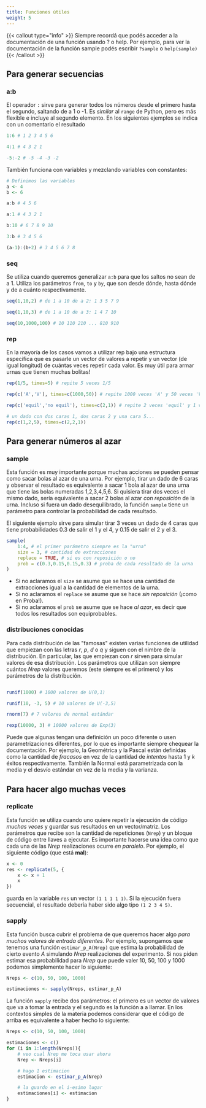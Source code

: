 ```yaml
---
title: Funciones útiles
weight: 5
---
```


{{< callout type="info" >}}
 Siempre recordá que podés acceder a la documentación de una función usando ? o help. Por ejemplo, para ver la documentación de la función sample podés escribir `?sample` o `help(sample)`
{{< /callout >}}

## Para generar secuencias

### a:b

El operador `:` sirve para generar todos los números desde el primero hasta el segundo, saltando de a 1 o -1. Es _similar_ al `range` de Python, pero es más flexible e incluye al segundo elemento. En los siguientes ejemplos se indica con un comentario el resultado

```r
1:6 # 1 2 3 4 5 6

4:1 # 4 3 2 1

-5:-2 # -5 -4 -3 -2
```

También funciona con variables y mezclando variables con constantes:

```r
# Definimos las variables
a <- 4
b <- 6

a:b # 4 5 6

a:1 # 4 3 2 1

b:10 # 6 7 8 9 10

3:b # 3 4 5 6

(a-1):(b+2) # 3 4 5 6 7 8
```

### seq

Se utiliza cuando queremos generalizar `a:b` para que los saltos no sean de a 1. Utiliza los parámetros `from`, `to` y `by`, que son desde dónde, hasta dónde y de a cuánto respectivamente.

```r
seq(1,10,2) # de 1 a 10 de a 2: 1 3 5 7 9

seq(1,10,3) # de 1 a 10 de a 3: 1 4 7 10

seq(10,1000,100) # 10 110 210 ... 810 910
```

### rep

En la mayoría de los casos vamos a utilizar rep bajo una estructura específica que es pasarle un vector de valores a repetir y un vector (de igual longitud) de cuántas veces repetir cada valor. Es muy útil para armar urnas que tienen muchas bolitas!

```r
rep(1/5, times=5) # repite 5 veces 1/5

rep(c('A','V'), times=c(1000,50)) # repite 1000 veces 'A' y 50 veces 'V'

rep(c('equil','no equil'), times=c(2,1)) # repite 2 veces 'equil' y 1 vez 'no equil'

# un dado con dos caras 1, dos caras 2 y una cara 5...
rep(c(1,2,5), times=c(2,2,1))
```

## Para generar números al azar

### sample

Esta función es muy importante porque muchas acciones se pueden pensar como sacar bolas al azar de una urna. Por ejemplo, tirar un dado de 6 caras y observar el resultado es equivalente a sacar 1 bola al azar de una urna que tiene las bolas numeradas 1,2,3,4,5,6. Si quisiera tirar dos veces el mismo dado, sería equivalente a sacar 2 bolas al azar _con reposición_ de la urna. Incluso si fuera un dado desequilibrado, la función `sample` tiene un parámetro para controlar la probabilidad de cada resultado.

El siguiente ejemplo sirve para simular tirar 3 veces un dado de 4 caras que tiene probabilidades 0.3 de salir el 1 y el 4, y 0.15 de salir el 2 y el 3.

```r
sample(
    1:4, # el primer parámetro siempre es la "urna"
    size = 3, # cantidad de extracciones
    replace = TRUE, # si es con reposición o no
    prob = c(0.3,0.15,0.15,0.3) # proba de cada resultado de la urna
)
```

* Si no aclaramos el `size` se asume que se hace una cantidad de extracciones igual a la cantidad de elementos de la urna.
* Si no aclaramos el `replace` se asume que se hace _sin reposición_ (¡como en Proba!).
* Si no aclaramos el `prob` se asume que se hace _al azar_, es decir que todos los resultados son equiprobables.

### distribuciones conocidas

Para cada distribución de las "famosas" existen varias funciones de utilidad que empiezan con las letras _r_, _p_, _d_ o _q_ y siguen con el nimbre de la distribución. En particular, las que empiezan con _r_ sirven para simular valores de esa distribución. Los parámetros que utilizan son siempre cuántos _Nrep_ valores queremos (este siempre es el primero) y los parámetros de la distribución.

```r

runif(1000) # 1000 valores de U(0,1)

runif(10, -3, 5) # 10 valores de U(-3,5)

rnorm(7) # 7 valores de normal estándar

rexp(10000, 3) # 10000 valores de Exp(3)
```

Puede que algunas tengan una definición un poco diferente o usen parametrizaciones diferentes, por lo que es importante siempre chequear la documentación. Por ejemplo, la Geométrica y la Pascal están definidas como la cantidad de _fracasos_ en vez de la cantidad de _intentos_ hasta 1 y $k$ éxitos respectivamente. También la Normal está parametrizada con la media y el desvío estándar en vez de la media y la varianza.

## Para hacer algo muchas veces

### replicate

Esta función se utiliza cuando uno quiere repetir la ejecución de código _muchas veces_ y guardar sus resultados en un vector/matriz. Los parámetros que recibe son la cantidad de repeticiones (`Nrep`) y un bloque de código entre llaves a ejecutar. Es importante hacerse una idea como que cada una de las _Nrep_ realizaciones ocurre _en paralelo_. Por ejemplo, el siguiente código (que está **mal**):

```r
x <- 0
res <- replicate(5, {
    x <- x + 1
    x
})
```

guarda en la variable `res` un vector `(1 1 1 1 1)`. Si la ejecución fuera secuencial, el resultado debería haber sido algo tipo `(1 2 3 4 5)`.

### sapply

Esta función busca cubrir el problema de que queremos hacer algo _para muchos valores de entrada diferentes_. Por ejemplo, supongamos que tenemos una función `estimar_p_A(Nrep)` que estima la probabilidad de cierto evento $A$ simulando _Nrep_ realizaciones del experimento. Si nos piden estimar esa probabilidad para _Nrep_ que puede valer 10, 50, 100 y 1000 podemos simplemente hacer lo siguiente:

```r
Nreps <- c(10, 50, 100, 1000)

estimaciones <- sapply(Nreps, estimar_p_A)
```

La función `sapply` recibe dos parámetros: el primero es un vector de valores que va a tomar la entrada y el segundo es la función a a llamar. En los contextos simples de la materia podemos considerar que el código de arriba es equivalente a haber hecho lo siguiente:

```r
Nreps <- c(10, 50, 100, 1000)

estimaciones <- c()
for (i in 1:length(Nreps)){
    # veo cual Nrep me toca usar ahora
    Nrep <- Nreps[i]

    # hago 1 estimacion
    estimacion <- estimar_p_A(Nrep)

    # la guardo en el i-esimo lugar
    estimaciones[i] <- estimacion
}
```
